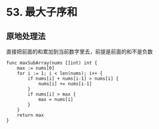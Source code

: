 # 53. 最大子序和
## 原地处理法
直接把前面的和累加到当前数字里去，前提是前面的和不是负数
```golang
func maxSubArray(nums []int) int {
	max := nums[0]
	for i := 1; i < len(nums); i++ {
		if nums[i] + nums[i-1] > nums[i] {
			nums[i] += nums[i-1]
		}
		if nums[i] > max {
			max = nums[i]
		}
	}
	return max
}
```